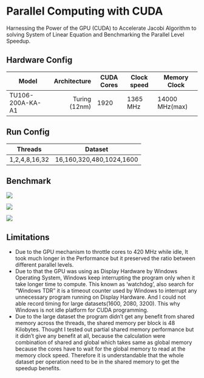 # Parallel Computing with CUDA

Harnessing the Power of the GPU (CUDA) to Accelerate Jacobi Algorithm to solving System of Linear Equation and Benchmarking the Parallel Level Speedup.

## Hardware Config

| Model        | Architecture   | CUDA Cores|Clock speed|Memory Clock|
| ------------- |--------------:|-------|-------|-----------|
| TU106-200A-KA-A1|Turing (12nm)|1920|1365 MHz|14000 MHz(max)|

## Run Config

|Threads|Dataset|
|-|-|
|1,2,4,8,16,32|16,160,320,480,1024,1600|

## Benchmark

![](https://github.com/rafathasan/parallel-performence/blob/master/img/cuda%20(1).png)

![](https://github.com/rafathasan/parallel-performence/blob/master/img/cuda%20(2).png)

![](https://github.com/rafathasan/parallel-performence/blob/master/img/cuda%20(3).png)

## Limitations

*	Due to the GPU mechanism to throttle cores to 420 MHz while idle, It took much longer in the Performance but it preserved the ratio between different parallel levels. 
*	Due to that the GPU was using as Display Hardware by Windows Operating System, Windows keep interrupting  the program only when it take longer time to compute. This known as ‘watchdog’, also search for “Windows TDR” it is a timeout counter used by Windows to interrupt any unnecessary program running on Display Hardware. And I could not able record timing for large datasets(1600, 2080, 3200). This why Windows is not idle platform for CUDA programming.
*	Due to the large dataset the program didn’t get any benefit from shared memory across the threads, the shared memory per block is 48 Kilobytes. Thought I tested out partial shared memory performance but it didn’t give any benefit at all, because the calculation were combination of shared and global which takes same as global memory because the cores have to wait for the global memory to read at the memory clock speed. Therefore it is understandable that the whole dataset per operation need to be in the shared memory to get the speedup benefits.
